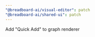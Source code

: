 ```yaml
---
"@breadboard-ai/visual-editor": patch
"@breadboard-ai/shared-ui": patch
---
```


Add "Quick Add" to graph renderer
